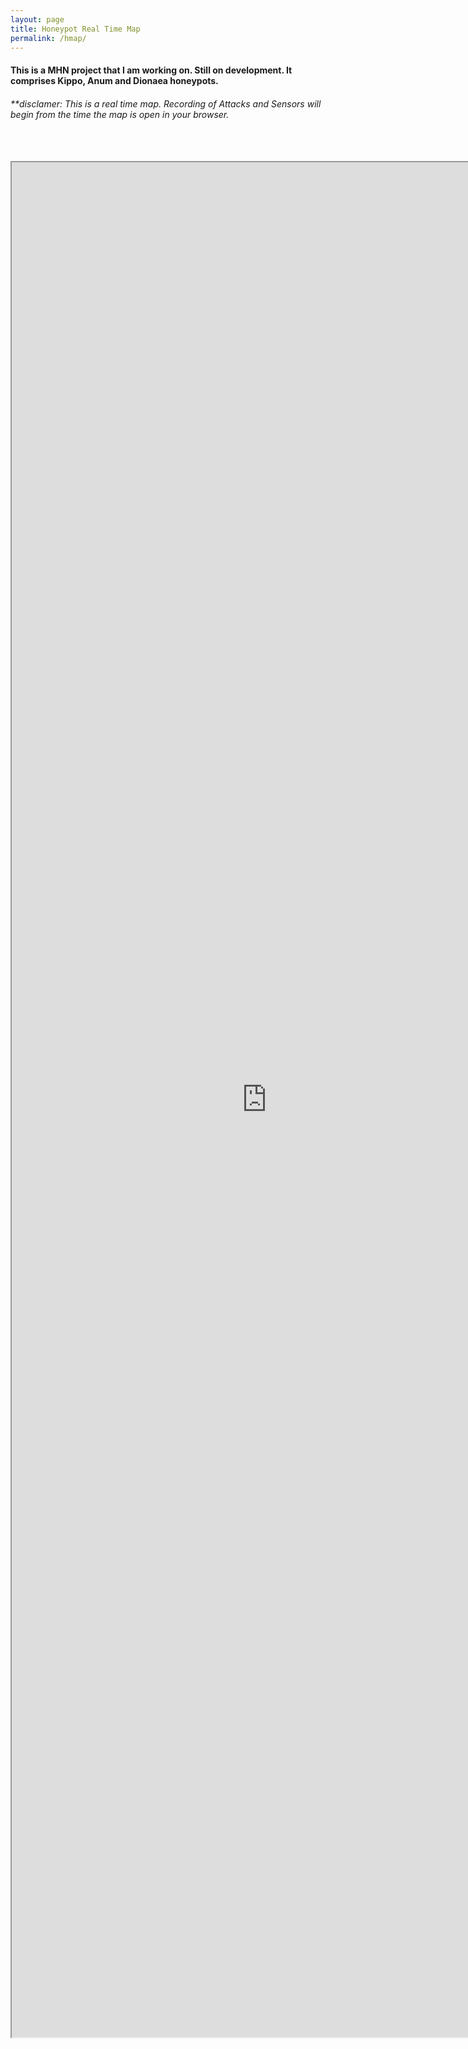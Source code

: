 ```yaml
---
layout: page
title: Honeypot Real Time Map
permalink: /hmap/
---
```

<style>
	iframe {
		display: block;
  		width: 85vw; 
  		height: 75vh;
	}
</style>

<h4> This is a MHN project that I am working on. Still on development. It comprises Kippo, Anum and Dionaea honeypots.</h4>
<h6>**disclamer: This is a real time map. Recording of Attacks and Sensors will begin from the time the map is open in your browser.</h6>
<br/>
<br/>
<div align="middle">	
<iframe align="middle" src="http://mlwr.pwning.fun:3000/">
</iframe>
</div>
<br/>
<br/>
